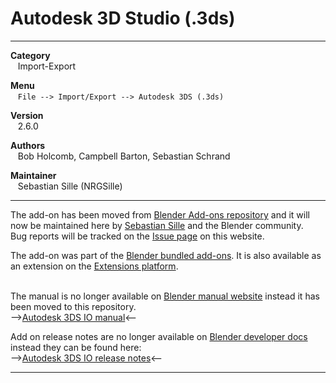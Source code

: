 # Autodesk 3D Studio (.3ds)


---  


**Category**  
&nbsp;&nbsp; Import-Export  

**Menu**  
&nbsp;&nbsp; `File --> Import/Export --> Autodesk 3DS (.3ds)`  

**Version**  
&nbsp;&nbsp; 2.6.0  

**Authors**  
&nbsp;&nbsp; Bob Holcomb, Campbell Barton, Sebastian Schrand  

**Maintainer**  
&nbsp;&nbsp; Sebastian Sille (NRGSille)  

---  

The add-on has been moved from [Blender Add-ons repository](https://projects.blender.org/blender/blender-addons/) and it will now be maintained here by [Sebastian Sille](https://projects.blender.org/NRGSille) and the Blender community.  
Bug reports will be tracked on the [Issue page](https://projects.blender.org/extensions/io_scene_3ds/issues) on this website. 
<br>

The add-on was part of the [Blender bundled add-ons](https://docs.blender.org/manual/en/4.1/addons/). 
It is also available as an extension on the [Extensions platform](https://extensions.blender.org/add-ons/autodesk-3ds-format).  
<br>

The manual is no longer available on [Blender manual website](https://docs.blender.org/manual/en/dev/addons/import_export/) instead it has been moved to this repository.  
-->[Autodesk 3DS IO manual](https://projects.blender.org/extensions/io_scene_3ds/wiki)<--  

Add on release notes are no longer available on [Blender developer docs](https://developer.blender.org/docs/release_notes) instead they can be found here:  
-->[Autodesk 3DS IO release notes](https://projects.blender.org/extensions/io_scene_3ds/src/branch/main/release_notes.md)<--


---
